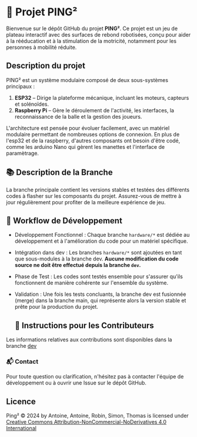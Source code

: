 # 🚀 Projet PING² 

Bienvenue sur le dépôt GitHub du projet **PING²**. Ce projet est un jeu de plateau interactif avec des surfaces de rebond robotisées, conçu pour aider à la rééducation et à la stimulation de la motricité, notamment pour les personnes à mobilité réduite.

## Description du projet

PING² est un système modulaire composé de deux sous-systèmes principaux :

1. **ESP32** – Dirige la plateforme mécanique, incluant les moteurs, capteurs et solénoïdes.
2. **Raspberry Pi** – Gère le déroulement de l'activité, les interfaces, la reconnaissance de la balle et la gestion des joueurs.

L'architecture est pensée pour évoluer facilement, avec un matériel modulaire permettant de nombreuses options de connexion. En plus de l'esp32 et de la raspberry, d'autres composants ont besoin d'être codé, comme les arduino Nano qui gèrent les manettes et l'interface de paramètrage.


## 📚 Description de la Branche

La branche principale contient les versions stables et testées des différents codes à flasher sur les composants du projet. Assurez-vous de mettre à jour régulièrement pour profiter de la meilleure expérience de jeu.

## 🔄 Workflow de Développement
- Développement Fonctionnel : Chaque branche ```hardware/*``` est dédiée au développement et à l'amélioration du code pour un matériel spécifique.
- Intégration dans dev : Les branches ```hardware/*``` sont ajoutées en tant que sous-modules à la branche dev. **Aucune modification du code source ne doit être effectué depuis la branche ```dev```.**
- Phase de Test : Les codes sont testés ensemble pour s'assurer qu'ils fonctionnent de manière cohérente sur l'ensemble du système.
- Validation : Une fois les tests concluants, la branche dev est fusionnée (merge) dans la branche main, qui représente alors la version stable et prête pour la production du projet.

  ## 📄 Instructions pour les Contributeurs
Les informations relatives aux contributions sont disponibles dans la branche [dev](https://github.com/2PING2/PING2/tree/dev)

### 📬 Contact
Pour toute question ou clarification, n'hésitez pas à contacter l'équipe de développement ou à ouvrir une Issue sur le dépôt GitHub.

## Licence

Ping² © 2024 by Antoine, Antoine, Robin, Simon, Thomas is licensed under [Creative Commons Attribution-NonCommercial-NoDerivatives 4.0 International](https://creativecommons.org/licenses/by-nc-nd/4.0/)

